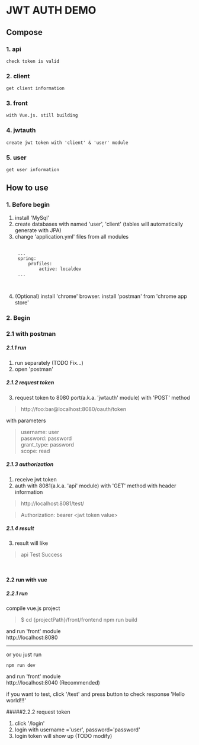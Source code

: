 JWT AUTH DEMO
=============

Compose
-------------

### 1. api
    check token is valid
### 2. client
    get client information
### 3. front
    with Vue.js. still building
### 4. jwtauth
    create jwt token with 'client' & 'user' module
### 5. user
    get user information
    
How to use
-------------
### 1. Before begin
1. install 'MySql'
2. create databases with named 'user', 'client' (tables will automatically generate with JPA)
3. change 'application.yml' files from all modules
    <pre>
    <code>
    ...
    spring:
        profiles:
            active: localdev
    ...
    </code>
    </pre>
4. (Optional) install 'chrome' browser. install 'postman' from 'chrome app store'

### 2. Begin
### 2.1 with postman
##### 2.1.1 run
1. run separately (TODO Fix...)
2. open 'postman'
##### 2.1.2 request token
3. request token to 8080 port(a.k.a. 'jwtauth' module) with 'POST' method
> http://foo:bar@localhost:8080/oauth/token

with parameters
> username: user
<br/> password: password
<br/> grant_type: password
<br/> scope: read
##### 2.1.3 authorization
1. receive jwt token 
2. auth with 8081(a.k.a. 'api' module) with 'GET' method with header information

> http://localhost:8081/test/

> Authorization: bearer \<jwt token value\>

##### 2.1.4 result
3. result will like
> api Test Success

<br/>

#### 2.2 run with vue
##### 2.2.1 run
compile vue.js project
> $ cd {projectPath}/front/frontend
    npm run build
    
and run 'front' module <br/>
http://localhost:8080

---
or you just run

    npm run dev
    
and run 'front' module <br/>
http://localhost:8040 <t/> (Recommended)

if you want to test, click '/test' and press button to check response 'Hello world!!!'

#####2.2.2 request token
1. click '/login'
2. login with username ='user', password='password'
3. login token will show up (TODO modify)